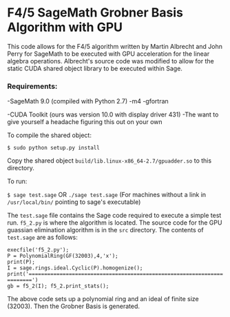 # F4/5 SageMath Grobner Basis Algorithm with GPU

This code allows for the F4/5 algorithm written by Martin Albrecht and John Perry for SageMath to be executed with GPU acceleration for the linear algebra operations. Albrecht's source code was modified to allow for the static CUDA shared object library to be executed within Sage.

### Requirements:
-SageMath 9.0 (compiled with Python 2.7)
    -m4
    -gfortran

-CUDA Toolkit (ours was version 10.0 with display driver 431)
-The want to give yourself a headache figuring this out on your own

To compile the shared object:

`$ sudo python setup.py install`

Copy the shared object `build/lib.linux-x86_64-2.7/gpuadder.so` to this directory.

To run:

`$ sage test.sage` OR `./sage test.sage` (For machines without a link in `/usr/local/bin/` pointing to sage's executable)

The `test.sage` file contains the Sage code required to execute a simple test run. `f5_2.py` is where the algorithm is located. The source code for the GPU guassian elimination algorithm is in the `src` directory. The contents of `test.sage` are as follows:

`execfile('f5_2.py');`<br/>
`P = PolynomialRing(GF(32003),4,'x');`<br/>
`print(P);`<br/>
`I = sage.rings.ideal.Cyclic(P).homogenize();`<br/>
`print('=======================================================================')`<br/>
`gb = f5_2(I); f5_2.print_stats();`

The above code sets up a polynomial ring and an ideal of finite size (32003). Then the Grobner Basis is generated.